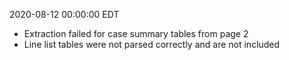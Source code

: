 2020-08-12 00:00:00 EDT


- Extraction failed for case summary tables from page 2
- Line list tables were not parsed correctly and are not included
